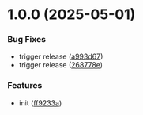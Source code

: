 # 1.0.0 (2025-05-01)


### Bug Fixes

* trigger release ([a993d67](https://github.com/dword-design/defu/commit/a993d670be2d1d3bfe586bc6dd33ff15edf04366))
* trigger release ([268778e](https://github.com/dword-design/defu/commit/268778e2aa018f79bee2e3f845679e7d73485de4))


### Features

* init ([ff9233a](https://github.com/dword-design/defu/commit/ff9233a11c0889e121a8d92fa2a3f18ef1bde4b7))
